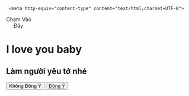      <meta http-equiv="content-type" content="text/html;charset=UTF-8">
   <meta name="viewport" content="width=device-width,initial-scale=1">
    <title>CHẠM VÀO ĐÂY</title>
    <!-- Tiêu đề của trang -->
     <meta name="description" content="Đoán xem có điều gì bất ngờ tại đây?">
     <!-- Description ngắn -->
     <meta property="og:image" content="https://minhchuit.net/images/cham-vao-day.png">
     <meta property="og:title" content="CHẠM VÀO ĐÂY">
     <!-- Tiêu đề của trang -->
     <meta property="og:type" content="website">
     <meta name="author" content="NGUYEN MINH CHU">
     <link rel="stylesheet" href="https://minhchuit.net/css/valentine.css" type="text/css">
     <link rel="stylesheet" href="https://minhchuit.net/css/fontawesome-free-5.12.1-web/css/all.css" type="text/css">
     <script language="javascript" src="https://minhchuit.net/js/jquery-3.3.1.min.js"></script>
     <script>
         $(document).ready(function(){
          $('.title').click(function(){
            $('.container').addClass('open');
          });
          $('.close').click(function(){
            $('.container').removeClass('open');
          });
        });
     </script>
  
  
  <div class="bgoverlay">
    <div class="container">
      <span class="ico">
        <span class="ico2"></span>
        <span class="title">Chạm Vào<br>&nbsp;&nbsp;&nbsp;&nbsp;&nbsp;Đây</span>
      </span>
    <div class="endtext">
      <span class="close" title="Restart"><i class="fa fa-times"></i></span> 
      <!-- Thay câu bạn muốn vào đây -->
      <h1>I love you baby</h1>
      <h2>Làm người yêu tớ nhé <i class="fas fa-heart"></i></h2>
      <div id="all">
        <button class="a" onclick="alert('Cái này thêm cho vui chứ không có bấm được.Vui lòng bấm nút Đồng Ý màu xanh')">Không Đồng Ý</button>
        <!-- Thay câu bạn muốn vào trong phần ngoặc đơn -->
        <button class="b"><a href="https://m.me/MinhChuOfficial">Đồng Ý</a></button>
        <!-- Thay id facebook của bạn vào trong ngoặc kép sau phần m.me/ -->
      </div>
    </div>
  </div>
</div>
